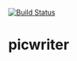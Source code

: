 [![Build Status](https://travis-ci.org/DerekK88/picwriter.svg?branch=master)](https://travis-ci.org/DerekK88/picwriter)

# picwriter
